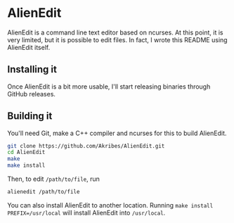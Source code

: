 # AlienEdit
AlienEdit is a command line text editor based on ncurses.
At this point, it is very limited, but it is possible to edit files.
In fact, I wrote this README using AlienEdit itself.

## Installing it
Once AlienEdit is a bit more usable, I'll start releasing binaries through
GitHub releases.

## Building it
You'll need Git, make a C++ compiler and ncurses for this to build AlienEdit.
```sh
git clone https://github.com/Akribes/AlienEdit.git
cd AlienEdit
make
make install
```
Then, to edit `/path/to/file`, run
```sh
alienedit /path/to/file
```
You can also install AlienEdit to another location. Running	
`make install PREFIX=/usr/local` will install AlienEdit into `/usr/local`.
